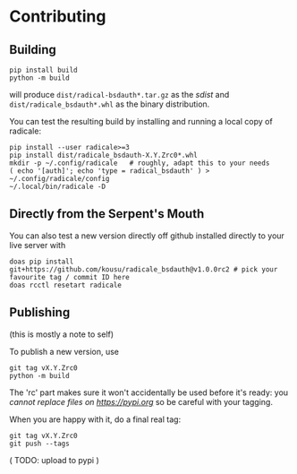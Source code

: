 # Contributing

## Building


```
pip install build
python -m build
```

will produce `dist/radical-bsdauth*.tar.gz` as the _sdist_ and `dist/radicale_bsdauth*.whl` as the binary distribution.


You can test the resulting build by installing and running a local copy of radicale:

```
pip install --user radicale>=3
pip install dist/radicale_bsdauth-X.Y.Zrc0*.whl
mkdir -p ~/.config/radicale   # roughly, adapt this to your needs
( echo '[auth]'; echo 'type = radical_bsdauth' ) > ~/.config/radicale/config
~/.local/bin/radicale -D
```

## Directly from the Serpent's Mouth

You can also test a new version directly off github installed directly to your live server with

```
doas pip install git+https://github.com/kousu/radicale_bsdauth@v1.0.0rc2 # pick your favourite tag / commit ID here
doas rcctl resetart radicale
```


## Publishing

(this is mostly a note to self)

To publish a new version, use

```
git tag vX.Y.Zrc0
python -m build
```

The 'rc' part makes sure it won't accidentally be used before it's ready: you *cannot replace files on https://pypi.org* so be careful with your tagging.


When you are happy with it, do a final real tag:

```
git tag vX.Y.Zrc0
git push --tags
```


( TODO:  upload to pypi )
